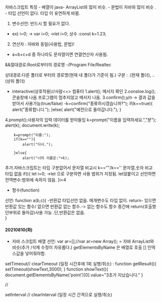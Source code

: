 자바스크립트
특징  - 배열이 java- ArrayList와 많이 비슷.
     - 문법이 자바와 많이 비슷 .
     - 타입 선언이 없다.  타입 이 유연하게 바뀜.

1. 변수선언: 반드시 할 필요가 없다.
- ex) i=0;  -> var i=0;  ->let i=0;
 상수 :const k=1.23;
 
 2.  연산자 : 자바와 동일(사용법, 문법)!
 - a+b+c+d 중 하나라도 문자열이면 연결연산자 사용됨.

 &&절대경로:Root로부터의 경로명
-/Program File/Realtec

   상대경로:다른 폴더로 부터의 경로명(현재 내 폴더가 기준이 됨.)
   구분 : .(현재 폴더), ..(상위 폴더)

  -  interactive(상호작용)//사람<=> 컴퓨터
  1.alert(); 메서지 확인
  2.consloe.log();  콘솔창에 나옴 프로그램이 멈추지않고 메서지 나옴.
  3.confirm();y/n -> 결과 값을 받아서 사용가능(true/false)
    -k=confirm("종류하시겠습니까?");
    if(k==true){
        alert("종류합니다.");
    }else{
        alert("예전으로 돌아갑니다.");
    }


  4.prompt();사용자의 입력 데이터를 받아들임
        k=prompt("이름을 입력하세요.","문");
        alert(k);
        document.write(k);

        k=prompt("이름:");
        if(k==""){
            alert("다시.");
            
        }else{
            alert("너의 이름은:"+k);

추가.자바스크립트는 타입 구분없어서 문자열 비교시 k==""/k=='' 문자열,숫자 비교 타입 없음 
if(){
    let i=0;   ->let 으로 구분하면 사용 법위가 지정됨.  let않붙이고 선언하면 전역변수:범위에 속하지 않음.
}i=4


- 함수(function)

선언: function a(b,c){ -반환값 타입선언 없음. 매개변수도 타입 없이.
    return- 있으면 반환값 있는 함수/
            없으면 반환값 없는 함수.-> 없는 함수도 함수 중간에 return(호출했던부위로 돌아감)사용 가능 .단,반환값은 없음.           
}


#### 20210810(화)
- 자바 스크립트 배열 선언: var ar=[];//var ar=new Array();  = 자바 ArrayList와 비슷(추가 /삭제 수정이 자유롭다.)
getElementsByName 은 배열로 호출 [] 인덱스값을 넣어줘야함.

setTimeout// clearTimeout
(일정 시간후에 1회 실행/취소) :
function getResult(){
    setTimeout(showText,3000);
}
function showText(){
    document.getElementsByName('point')[0].value="3초가 지났습니다."
}

 //

setInterval // clearlnterval
(일정 시간 간격으로 실행/취소)
